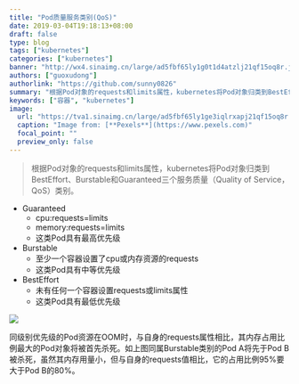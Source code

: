 ```yaml
---
title: "Pod质量服务类别(QoS)"
date: 2019-03-04T19:18:13+08:00
draft: false
type: blog
tags: ["kubernetes"]
categories: ["kubernetes"]
banner: "http://wx4.sinaimg.cn/large/ad5fbf65ly1g0t1d4atzlj21qf15oq8r.jpg"
authors: ["guoxudong"]
authorlink: "https://github.com/sunny0826"
summary: "根据Pod对象的requests和limits属性，kubernetes将Pod对象归类到BestEffort、Burstable和Guaranteed三个服务质量（Quality of Service，QoS）类别。"
keywords: ["容器", "kubernetes"]
image:
  url: "https://tva1.sinaimg.cn/large/ad5fbf65ly1ge3iqlrxapj21qf15oq8r.jpg"
  caption: "Image from: [**Pexels**](https://www.pexels.com)"
  focal_point: ""
  preview_only: false
---
```


> 根据Pod对象的requests和limits属性，kubernetes将Pod对象归类到BestEffort、Burstable和Guaranteed三个服务质量（Quality of Service，QoS）类别。

- Guaranteed
    - cpu:requests=limits
    - memory:requests=limits
    - 这类Pod具有最高优先级
- Burstable
    - 至少一个容器设置了cpu或内存资源的requests
    - 这类Pod具有中等优先级
- BestEffort
    - 未有任何一个容器设置requests或limits属性
    - 这类Pod具有最低优先级

![](http://ww1.sinaimg.cn/large/ad5fbf65ly1g0rv2ipzqkj20hx0edmx8.jpg)

同级别优先级的Pod资源在OOM时，与自身的requests属性相比，其内存占用比例最大的Pod对象将被首先杀死。如上图同属Burstable类别的Pod A将先于Pod B被杀死，虽然其内存用量小，但与自身的requests值相比，它的占用比例95%要大于Pod B的80%。
